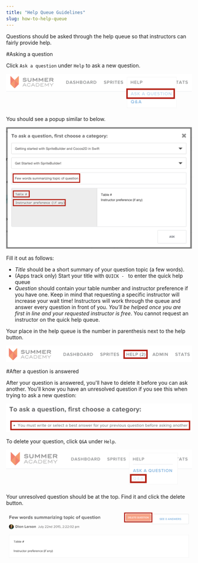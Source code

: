 ```yaml
---
title: "Help Queue Guidelines"
slug: how-to-help-queue
---
```


Questions should be asked through the help queue so that instructors can fairly provide help.

#Asking a question

Click `Ask a question` under `Help` to ask a new question.

![](./how_to_ask.png)

You should see a popup similar to below.

![](./question_format.png)

Fill it out as follows:

- *Title* should be a short summary of your question topic (a few words).
- (Apps track only) Start your title with `QUICK - ` to enter the quick help queue
- *Question* should contain your table number and instructor preference if you have one. Keep in mind that requesting a specific instructor will increase your wait time! Instructors will work through the queue and answer every question in front of you. *You'll be helped once you are first in line and your requested instructor is free*. You cannot request an instructor on the quick help queue.

Your place in the help queue is the number in parenthesis next to the help button.

![](./place_in_queue.png)

#After a question is answered

After your question is answered, you'll have to delete it before you can ask another. You'll know you have an unresolved question if you see this when trying to ask a new question:

![](./error_message.png)

To delete your question, click `Q&A` under `Help`.

![](./after_answered.png)

Your unresolved question should be at the top. Find it and click the delete button.

![](./delete_question.png)